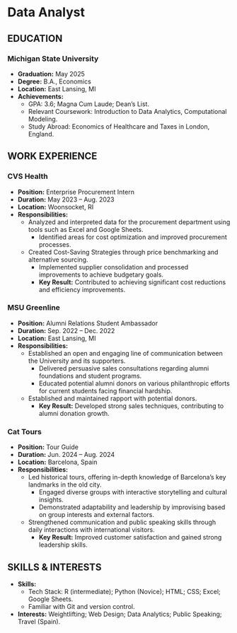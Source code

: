 # Data Analyst 

## EDUCATION

### Michigan State University
- **Graduation:** May 2025
- **Degree:** B.A., Economics
- **Location:** East Lansing, MI
- **Achievements:**
  - GPA: 3.6; Magna Cum Laude; Dean’s List.
  - Relevant Coursework: Introduction to Data Analytics, Computational Modeling.
  - Study Abroad: Economics of Healthcare and Taxes in London, England.

## WORK EXPERIENCE

### CVS Health
- **Position:** Enterprise Procurement Intern
- **Duration:** May 2023 – Aug. 2023
- **Location:** Woonsocket, RI
- **Responsibilities:**
  - Analyzed and interpreted data for the procurement department using tools such as Excel and Google Sheets.
    - Identified areas for cost optimization and improved procurement processes.
  - Created Cost-Saving Strategies through price benchmarking and alternative sourcing.
    - Implemented supplier consolidation and processed improvements to achieve budgetary goals.
    - **Key Result:** Contributed to achieving significant cost reductions and efficiency improvements.

### MSU Greenline
- **Position:** Alumni Relations Student Ambassador
- **Duration:** Sep. 2022 – Dec. 2022
- **Location:** East Lansing, MI
- **Responsibilities:**
  - Established an open and engaging line of communication between the University and its supporters.
    - Delivered persuasive sales consultations regarding alumni foundations and student programs.
    - Educated potential alumni donors on various philanthropic efforts for current students facing financial hardship.
  - Established and maintained rapport with potential donors.
    - **Key Result:** Developed strong sales techniques, contributing to alumni donation growth.

### Cat Tours
- **Position:** Tour Guide
- **Duration:** Jun. 2024 – Aug. 2024
- **Location:** Barcelona, Spain
- **Responsibilities:**
  - Led historical tours, offering in-depth knowledge of Barcelona’s key landmarks in the old city.
    - Engaged diverse groups with interactive storytelling and cultural insights.
    - Demonstrated adaptability and leadership by improvising based on group interests and external factors.
  - Strengthened communication and public speaking skills through daily interactions with international visitors.
    - **Key Result:** Improved customer satisfaction and gained strong leadership skills.

## SKILLS & INTERESTS

- **Skills:**
  - Tech Stack: R (intermediate); Python (Novice); HTML; CSS; Excel; Google Sheets.
  - Familiar with Git and version control.
- **Interests:** Weightlifting; Web Design; Data Analytics; Public Speaking; Travel (Spain).
